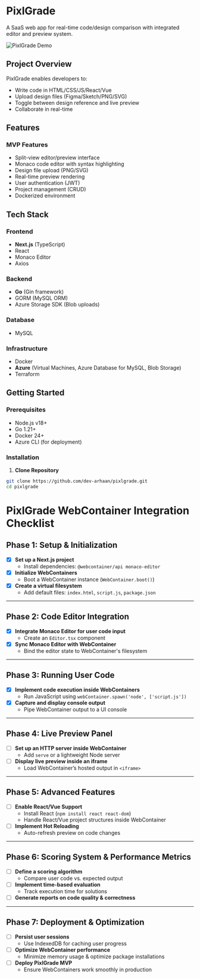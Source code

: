 # PixlGrade

A SaaS web app for real-time code/design comparison with integrated editor and preview system.

![PixlGrade Demo](docs/demo.gif) <!-- Add a demo GIF later -->

## Project Overview

PixlGrade enables developers to:
- Write code in HTML/CSS/JS/React/Vue
- Upload design files (Figma/Sketch/PNG/SVG)
- Toggle between design reference and live preview
- Collaborate in real-time

## Features

### MVP Features
- Split-view editor/preview interface
- Monaco code editor with syntax highlighting
- Design file upload (PNG/SVG)
- Real-time preview rendering
- User authentication (JWT)
- Project management (CRUD)
- Dockerized environment

## Tech Stack

### Frontend
- **Next.js** (TypeScript)
- React
- Monaco Editor
- Axios

### Backend
- **Go** (Gin framework)
- GORM (MySQL ORM)
- Azure Storage SDK (Blob uploads)

### Database
- MySQL

### Infrastructure
- Docker
- **Azure** (Virtual Machines, Azure Database for MySQL, Blob Storage)
- Terraform

## Getting Started

### Prerequisites
- Node.js v18+
- Go 1.21+
- Docker 24+
- Azure CLI (for deployment)

### Installation

1. **Clone Repository**
```bash
git clone https://github.com/dev-arhaan/pixlgrade.git
cd pixlgrade
```

# **PixlGrade WebContainer Integration Checklist**

## **Phase 1: Setup & Initialization**
- [x] **Set up a Next.js project**  
  - Install dependencies: `@webcontainer/api monaco-editor`  
- [x] **Initialize WebContainers**  
  - Boot a WebContainer instance (`WebContainer.boot()`)  
- [x] **Create a virtual filesystem**  
  - Add default files: `index.html`, `script.js`, `package.json`  

---

## **Phase 2: Code Editor Integration**
- [x] **Integrate Monaco Editor for user code input**  
  - Create an `Editor.tsx` component  
- [x] **Sync Monaco Editor with WebContainer**  
  - Bind the editor state to WebContainer's filesystem  

---

## **Phase 3: Running User Code**
- [x] **Implement code execution inside WebContainers**  
  - Run JavaScript using `webContainer.spawn('node', ['script.js'])`  
- [x] **Capture and display console output**  
  - Pipe WebContainer output to a UI console  

---

## **Phase 4: Live Preview Panel**
- [ ] **Set up an HTTP server inside WebContainer**  
  - Add `serve` or a lightweight Node server  
- [ ] **Display live preview inside an iframe**  
  - Load WebContainer’s hosted output in `<iframe>`  

---

## **Phase 5: Advanced Features**
- [ ] **Enable React/Vue Support**  
  - Install React (`npm install react react-dom`)  
  - Handle React/Vue project structures inside WebContainer  
- [ ] **Implement Hot Reloading**  
  - Auto-refresh preview on code changes  

---

## **Phase 6: Scoring System & Performance Metrics**
- [ ] **Define a scoring algorithm**  
  - Compare user code vs. expected output  
- [ ] **Implement time-based evaluation**  
  - Track execution time for solutions  
- [ ] **Generate reports on code quality & correctness**  

---

## **Phase 7: Deployment & Optimization**
- [ ] **Persist user sessions**  
  - Use IndexedDB for caching user progress  
- [ ] **Optimize WebContainer performance**  
  - Minimize memory usage & optimize package installations  
- [ ] **Deploy PixlGrade MVP**  
  - Ensure WebContainers work smoothly in production
